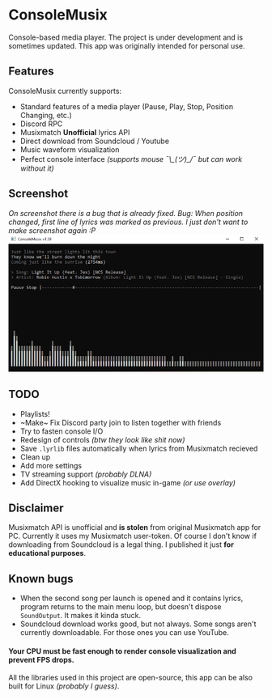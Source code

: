 # ConsoleMusix
Console-based media player. The project is under development and is sometimes updated. This app was originally intended for personal use.

## Features
ConsoleMusix currently supports:
* Standard features of a media player (Pause, Play, Stop, Position Changing, etc.)
* Discord RPC
* Musixmatch **Unofficial** lyrics API
* Direct download from Soundcloud / Youtube
* Music waveform visualization
* Perfect console interface *(supports mouse ¯\\\_(ツ)\_/¯ but can work without it)*

## Screenshot
*On screenshot there is a bug that is already fixed. Bug: When position changed, first line of lyrics was marked as previous.*
*I just don't want to make screenshot again :P*
![Robin Hustin x Tobimorrow - Light it Up (NCS)](https://github.com/Eimaen/ConsoleMusix/blob/master/Screenshot.png)

## TODO
* Playlists!
* ~Make~ Fix Discord party join to listen together with friends
* Try to fasten console I/O
* Redesign of controls *(btw they look like shit now)*
* Save `.lyrlib` files automatically when lyrics from Musixmatch recieved
* Clean up
* Add more settings
* TV streaming support *(probably DLNA)*
* Add DirectX hooking to visualize music in-game *(or use overlay)*

## Disclaimer
Musixmatch API is unofficial and **is stolen** from original Musixmatch app for PC. Currently it uses my Musixmatch user-token.
Of course I don't know if downloading from Soundcloud is a legal thing.
I published it just **for educational purposes**.

## Known bugs
* When the second song per launch is opened and it contains lyrics, program returns to the main menu loop, but doesn't dispose `SoundOutput`. It makes it kinda stuck.
* Soundcloud download works good, but not always. Some songs aren't currently downloadable. For those ones you can use YouTube.

#### Your CPU must be fast enough to render console visualization and prevent FPS drops. 

All the libraries used in this project are open-source, this app can be also built for Linux *(probably I guess)*.  
